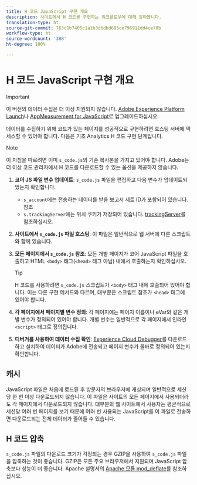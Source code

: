 ```yaml
---
title: H 코드 JavaScript 구현 개요
description: 사이트에서 H 코드를 구현하는 워크플로우에 대해 알아봅니다.
translation-type: ht
source-git-commit: 763c1b7405c1a1b3d6dbd685ce796911dd4ce78b
workflow-type: ht
source-wordcount: '388'
ht-degree: 100%

---
```



# H 코드 JavaScript 구현 개요

>[!IMPORTANT]
>
>이 버전의 데이터 수집은 더 이상 지원되지 않습니다. [Adobe Experience Platform Launch](../../launch/overview.md)나 [AppMeasurement for JavaScript](../overview.md)로 업그레이드하십시오.

데이터를 수집하기 위해 코드가 있는 페이지를 성공적으로 구현하려면 호스팅 서버에 액세스할 수 있어야 합니다. 다음은 기초 Analytics H 코드 구현 단계입니다.

>[!NOTE]
>
>이 지침을 따르려면 이미 `s_code.js`의 기존 복사본을 가지고 있어야 합니다. Adobe는 더 이상 코드 관리자에서 H 코드를 다운로드할 수 있는 옵션을 제공하지 않습니다.

1. **코어 JS 파일 변수 업데이트**: `s_code.js` 파일을 편집하고 다음 변수가 업데이트되었는지 확인합니다.
   * `s_account`에는 전송하는 데이터를 받을 보고서 세트 ID가 포함되어 있습니다. 참조
   * `s.trackingServer`에는 위치 쿠키가 저장되어 있습니다. [trackingServer](../../vars/config-vars/trackingserver.md)를 참조하십시오.
1. **사이트에서 `s_code.js` 파일 호스팅**: 이 파일은 일반적으로 웹 서버에 다른 스크립트와 함께 있습니다.
1. **모든 페이지에서 `s_code.js` 참조**: 모든 개별 페이지가 코어 JavaScript 파일을 호출하고 HTML `<body>` 태그(`<head>` 태그 아님) 내에서 호출하는지 확인하십시오.

   >[!TIP]
   >
   >H 코드를 사용하려면 `s_code.js` 스크립트가 `<body>` 태그 내에 호출되어 있어야 합니다. 이는 다른 구현 메서드와 다르며, 대부분은 스크립트 참조가 `<head>` 태그에 있어야 합니다.
1. **각 페이지에서 페이지별 변수 정의**: 각 페이지에는 페이지 이름이나 eVar와 같은 개별 변수가 정의되어 있어야 합니다. 개별 변수는 일반적으로 각 페이지에서 인라인 `<script>` 태그로 정의됩니다.
1. **디버거를 사용하여 데이터 수집 확인**: [Experience Cloud Debugger](../../validate/debugger.md)를 다운로드하고 설치하여 데이터가 Adobe에 전송되고 페이지 변수가 올바로 정의되어 있는지 확인합니다.

## 캐시

JavaScript 파일은 처음에 로드된 후 방문자의 브라우저에 캐싱되며 일반적으로 세션당 한 번 이상 다운로드되지 않습니다. 이 파일은 사이트의 모든 페이지에서 사용되더라도 각 페이지에서 다운로드되지 않습니다. 대부분의 웹 사이트에서 사용자는 평균적으로 세션당 여러 번 페이지를 보기 때문에 여러 번 사용되는 JavaScript를 이 파일로 전송하면 다운로드되는 전체 데이터가 줄어들 수 있습니다.

## H 코드 압축

`s_code.js` 파일의 다운로드 크기가 걱정되는 경우 GZIP을 사용하여 `s_code.js` 파일을 압축하는 것이 좋습니다. GZIP은 모든 주요 브라우저에서 지원되며 JavaScript 압축보다 성능이 더 좋습니다. Apache 설명서의 [Apache 모듈 mod_deflate](http://httpd.apache.org/docs/current/mod/mod_deflate.html)를 참조하십시오.
